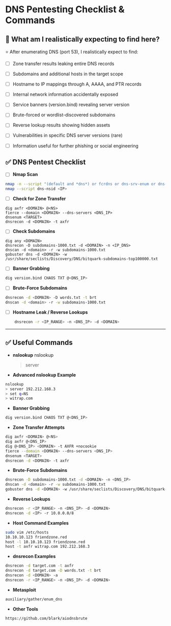 # DNS Pentesting Checklist & Commands

## 🎯 What am I realistically expecting to find here?

⭐ After enumerating DNS (port 53), I realistically expect to find:

- [ ] Zone transfer results leaking entire DNS records
- [ ] Subdomains and additional hosts in the target scope
- [ ] Hostname to IP mappings through A, AAAA, and PTR records
- [ ] Internal network information accidentally exposed
- [ ] Service banners (version.bind) revealing server version
- [ ] Brute-forced or wordlist-discovered subdomains
- [ ] Reverse lookup results showing hidden assets
- [ ] Vulnerabilities in specific DNS server versions (rare)
- [ ] Information useful for further phishing or social engineering


## ✅ DNS Pentest Checklist

- [ ] **Nmap Scan**

```bash
nmap -n --script "(default and *dns*) or fcrdns or dns-srv-enum or dns-random-txid or dns-random-srcport" <IP>
nmap --script dns-nsid <IP>
```


- [ ] **Check for Zone Transfer**

```
dig axfr <DOMAIN> @<NS>
fierce --domain <DOMAIN> --dns-servers <DNS_IP>
dnsenum <TARGET>
dnsrecon -d <DOMAIN> -t axfr
```


- [ ] **Check Subdomains**
```
dig any <DOMAIN>
dnsrecon -D subdomains-1000.txt -d <DOMAIN> -n <IP_DNS>
dnscan -d <domain> -r -w subdomains-1000.txt
gobuster dns -d <DOMAIN> -w /usr/share/seclists/Discovery/DNS/bitquark-subdomains-top100000.txt
```


- [ ] **Banner Grabbing**
```bash
dig version.bind CHAOS TXT @<DNS_IP>
```


- [ ] **Brute-Force Subdomains**

```bash
dnsrecon -d <DOMAIN> -D words.txt -t brt
dnscan -d <domain> -r -w subdomains-1000.txt
```


- [ ] **Hostname Leak / Reverse Lookups**

```bash
    dnsrecon -r <IP_RANGE> -n <DNS_IP> -d <DOMAIN>
```
---

## ✅ Useful Commands

- **nslookup**
    nslookup
    > server <IP>
    > <DOMAIN>

- **Advanced nslookup Example**

```bash
nslookup
> server 192.212.168.3
> set q=NS
> witrap.com
```

- **Banner Grabbing**
```bash
dig version.bind CHAOS TXT @<DNS_IP>
```

- **Zone Transfer Attempts**
```bash
dig axfr <DOMAIN> @<NS>
dig axfr @<DNS_IP>
dig @<DNS_IP> <DOMAIN> -t AXFR +nocookie
fierce --domain <DOMAIN> --dns-servers <DNS_IP>
dnsenum <TARGET>
dnsrecon -d <DOMAIN> -t axfr
```


- **Brute-Force Subdomains**

```bash
dnsrecon -D subdomains-1000.txt -d <DOMAIN> -n <DNS_IP>
dnscan -d <domain> -r -w subdomains-1000.txt
gobuster dns -d <DOMAIN> -w /usr/share/seclists/Discovery/DNS/bitquark-subdomains-top100000.txt
```


- **Reverse Lookups**

```bash
dnsrecon -r <IP_RANGE> -n <DNS_IP> -d <DOMAIN>
dnsrecon -d <IP> -r 10.0.0.0/8
```


- **Host Command Examples**
```bash
sudo vim /etc/hosts
10.10.10.123 friendzone.red
host -l 10.10.10.123 friendzone.red
host -t axfr witrap.com 192.212.168.3
```


- **dnsrecon Examples**

```bash
dnsrecon -d target.com -t axfr
dnsrecon -d target.com -D words.txt -t brt
dnsrecon -d <DOMAIN> -a
dnsrecon -r <IP_RANGE> -n <DNS_IP> -d <DOMAIN>
```

- **Metasploit**

```bash
auxiliary/gather/enum_dns
```
- **Other Tools**

```bash
https://github.com/blark/aiodnsbrute
```

